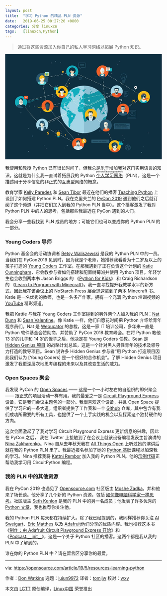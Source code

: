 ```yaml
---
layout: post
title:	"学习 Python 的精品 PLN 资源"
date:	2019-06-25 00:27:20 +0800 
categories:	分享 linuxcn 
tags:	[linuxcn,Python]
---
```




> 
> 通过将这些资源加入你自己的私人学习网络以拓展 Python 知识。
> 
> 
> 


![](/Asserts/Images/album/201906/25/002706hrx0d3dfrxeid3nj.jpg)


我使用和教授 Python 已有很长时间了，但我总是乐于增加我对这门实用语言的知识。这就是为什么我一直试着拓展我的 Python <ruby> <a href="https://en.wikipedia.org/wiki/Personal_learning_network">  个人学习网络 </a> <rt>  personal learning network </rt></ruby>（PLN），这是一个描述用于分享信息的非正式的互惠型网络的概念。


教育学家 [Kelly Paredes](https://www.teachingpython.fm/hosts/kellypared) 和 [Sean Tibor](https://twitter.com/smtibor) 最近在他们的播客 [Teaching Python](https://www.teachingpython.fm/20) 上谈到了如何搭建 Python PLN。我在克里夫兰的 [PyCon 2019](https://us.pycon.org/2019/) 遇到他们之后就订阅了这个频道（并把它们加入到我的 Python PLN 当中）。这个播客激发了我对 Python PLN 中的人的思考，包括那些我最近在 PyCon 遇到的人们。


我会分享一些我找到 PLN 成员的地方；可能它们也可以变成你的 Python PLN 的一部分。


### Young Coders 导师


Python 基金会的活动协调者 [Betsy Waliszewski](https://www.linkedin.com/in/betsywaliszewski) 是我的 Python PLN 中的一员。当我们在 PyCon2019 见到时，因为我是个老师，她推荐我看看为十二岁及以上的孩子打造的 [Young Coders](https://us.pycon.org/2019/events/letslearnpython/) 工作室。在那我遇到了正在负责这个计划的 [Katie Cunningham](https://www.linkedin.com/in/kcunning/)，它会教参与者如何搭建和配置树莓派并使用 Python 项目。年轻学生也会收到两本书 Jason Briggs 的 《[Python for Kids](https://nostarch.com/pythonforkids)》 和 Craig Richardson 的 《[Learn to Program with Minecraft](https://nostarch.com/programwithminecraft)》。我一直寻找提升我教学水平的新方式，因此我在该会议上的 [NoStarch Press](https://nostarch.com/) 展台迅速拿到了两本 Minecraft 书。Katie 是一名优秀的教师，也是一名多产作家，拥有一个充满 Python 培训视频的 [YouTube](https://www.youtube.com/c/KatieCunningham) 精彩频道。


我把 Kattie 与我在 Young Coders 工作室碰到的另外两个人加入我的 PLN：[Nat Dunn](https://www.linkedin.com/in/natdunn/) 和 [Sean Valentine](https://www.linkedin.com/in/sean-valentine-b370349b/)。像 Katie 一样，他们自愿花时间把 Python 介绍给青年程序员们。Nat 是 [Webucator](https://www.webucator.com/) 的总裁，这是一家 IT 培训公司，多年来一直是 Python 软件基金会赞助商，并赞助了 PyCon 2018 教育峰会。在将 Python 教他 13 岁的儿子和 14 岁的侄子之后，他决定在 Young Coders 任教。Sean 是 [Hidden Genius 项目](http://www.hiddengeniusproject.org/) 的战略计划总监，这是一个针对黑人男性青年的技术及领导力打造的教导项目。Sean 说许多 Hidden Genius 参与者“用 Python 打造项目因此我们认为 [Young Coders] 是一个很好的合作机会”。了解 Hidden Genius 项目激发了我更深层次地思考编程的未来以及其改变生活的威力。


### Open Spaces 聚会


我发现 PyCon 的 [Open Spaces](https://us.pycon.org/2019/events/open-spaces/) —— 这是一个一小时左右的自组织的即兴聚会 —— 跟正式的项目活动一样有用。我的最爱之一是 [Circuit Playground Express](https://www.adafruit.com/product/3333) 设备，它是我们会议主题包的一部分。我很喜欢这个设备，并且 Open Space 提供了学习它的一条大道。组织者提供了工作表和一个 [Github](https://github.com/adafruit/PyCon2019) 仓库，其中包含有我们成功所需要的所有工具，也提供了一个上手实践的机会以及探索这个独特硬件的方向。


这次会面激起了了我对学习 Circuit Playground Express 更新信息的兴趣，因此在 PyCon 之后， 我在 Twitter 上接触到了在会议上就该设备编程发表主旨演讲的 [Nina Zakharenko](https://twitter.com/nnja)。Nina 自从去年秋天我在 [All Things Open](https://allthingsopen.org/) 上听过她的演讲后就在我的 Python PLN 里了。我最近报名参加了她的 [Python 基础](https://frontendmasters.com/courses/python/)课程以加深我的学习。Nina 推荐我将 [Kattni Rembor](https://twitter.com/kattni) 加入我的 Python PLN。他的[示例代码](https://github.com/kattni/ChiPy_2018)正帮助我学习用 CircuitPython 编程。


### 我的 PLN 中的其他资源


我在 PyCon 2019 也遇见了 [Opensource.com](http://Opensource.com) 社区版主 [Moshe Zadka](https://opensource.com/users/moshez)，并和他来了场长谈。他分享了几个新的 Python 资源，包括 [如何像电脑科学家一样思考](http://openbookproject.net/thinkcs/python/english3e/)。社区版主 [Seth Kenlon](https://opensource.com/users/seth) 是我的 PLN 中的另一名成员；他发表了许多优秀的 [Python 文章](https://www.google.com/search?source=hp&ei=gVToXPq-FYXGsAW-mZ_YAw&q=site%3Aopensource.com+%22Seth+Kenlon%22+%2B+Python&oq=site%3Aopensource.com+%22Seth+Kenlon%22+%2B+Python&gs_l=psy-ab.12...627.15303..15584...1.0..0.176.2802.4j21......0....1..gws-wiz.....0..35i39j0j0i131j0i67j0i20i263.r2SAW3dxlB4)，我也推荐你关注他。


我的 Python PLN 每天都在持续扩大。除了我已经提到的，我同样推荐你关注 [Al Sweigart](http://alsweigart.com/)、[Eric Matthes](https://twitter.com/ehmatthes?lang=en) 以及 [Adafruit](https://twitter.com/adafruit)他们分享的优质内容。我也推荐这本书《[制作：由 Adafruit Circuit Playground Express 开始](https://www.adafruit.com/product/3944)》和《[Podcast.\_\_init\_\_](https://www.pythonpodcast.com/episodes/)》，这是一个关于 Python 社区的播客。这两个都是我从我的 PLN 中了解到的。


谁在你的 Python PLN 中？请在留言区分享你的最爱。




---


via: <https://opensource.com/article/19/5/resources-learning-python>


作者：[Don Watkins](https://opensource.com/users/don-watkins) 选题：[lujun9972](https://github.com/lujun9972) 译者：[tomjlw](https://github.com/tomjlw) 校对：[wxy](https://github.com/wxy)


本文由 [LCTT](https://github.com/LCTT/TranslateProject) 原创编译，[Linux中国](https://linux.cn/) 荣誉推出
